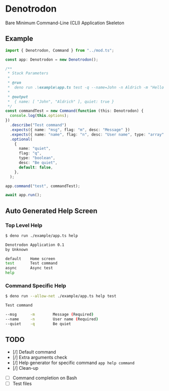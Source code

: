 # Denotrodon

Bare Minimum Command-Line (CLI) Application Skeleton

## Example

```ts
import { Denotrodon, Command } from "../mod.ts";

const app: Denotrodon = new Denotrodon();

/**
 * Stack Parameters
 *
 * @run
 *  deno run .\example\app.ts test -q --name=John -n Aldrich -m "Hello Deno!"
 *
 * @output
 *  { name: [ "John", "Aldrich" ], quiet: true }
 */
const commandTest = new Command(function (this: Denotrodon) {
  console.log(this.options);
})
  .describe("Test command")
  .expects({ name: "msg", flag: "m", desc: "Message" })
  .expects({ name: "name", flag: "n", desc: "User name", type: "array" })
  .optional(
    {
      name: "quiet",
      flag: "q",
      type: "boolean",
      desc: "Be quiet",
      default: false,
    },
  );

app.command("test", commandTest);

await app.run();

```

## Auto Generated Help Screen

### Top Level Help
```sh
$ deno run ./example/app.ts help

Denotrodon Application 0.1
by Unknown

default    Home screen
test       Test command
async      Async test
help
```

### Command Specific Help
```sh
$ deno run --allow-net ./example/app.ts help test

Test command

--msg      -m        Message (Required)
--name     -n        User name (Required)
--quiet    -q        Be quiet
```

## TODO

- [/] Default command
- [/] Extra arguments check
- [/] Help generator for specific command `app help command`
- [/] Clean-up
- [ ] Command completion on Bash
- [ ] Test files
